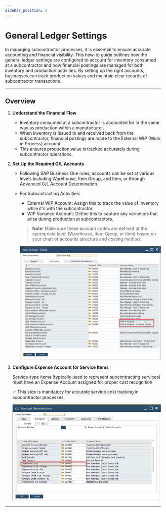 ```yaml
---
sidebar_position: 2
---
```


# General Ledger Settings

In managing subcontractor processes, it is essential to ensure accurate accounting and financial visibility. This how-to guide  outlines how the general ledger settings are configured to account for inventory consumed at a subcontractor and how financial postings are managed for both inventory and production activities. By setting up the right accounts, businesses can track production values and maintain clear records of subcontractor transactions.

---

## Overview

1. **Understand the Financial Flow**

    - Inventory consumed at a subcontractor is accounted for in the same way as production within a manufacturer.
    - When inventory is issued to and received back from the subcontractor, financial postings are made to the External WIP (Work in Process) account.
    - This ensures production value is tracked accurately during subcontractor operations.

2. **Set Up the Required G/L Accounts**

    - Following SAP Business One rules, accounts can be set at various levels including Warehouse, Item Group, and Item, or through Advanced G/L Account Determination.
    - For Subcontracting Activities:
        - External WIP Account: Assign this to track the value of inventory while it's with the subcontractor.
        - WIP Variance Account: Define this to capture any variances that arise during production at subcontractors.

        >**Note**: Make sure these account codes are defined at the appropriate level (Warehouse, Item Group, or Item) based on your chart of accounts structure and costing method.

        ![Expense Account](./media/general-ledger-settings/account-settings.webp)

3. **Configure Expense Account for Service Items**

    Service-type items (typically used to represent subcontracting services) must have an Expense Account assigned for proper cost recognition

    ✅ This step is mandatory for accurate service cost tracking in subcontractor processes.

    ![Expense Account](./media/general-ledger-settings/account-settings-01.webp)

---
